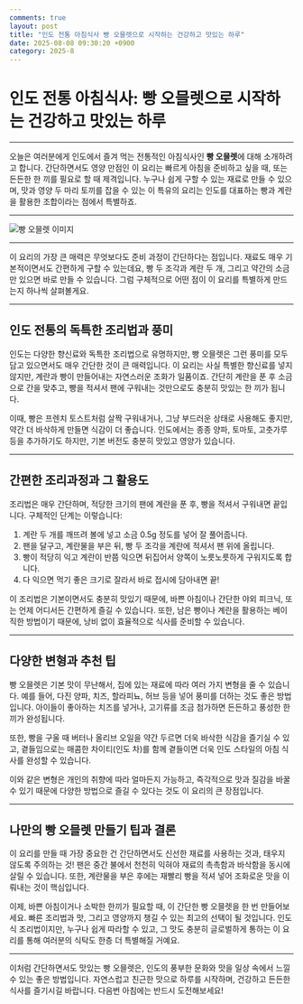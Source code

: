 ```yaml
---
comments: true
layout: post
title: "인도 전통 아침식사 빵 오믈렛으로 시작하는 건강하고 맛있는 하루"
date: 2025-08-08 09:30:20 +0900
category: 2025-8
---
```


# 인도 전통 아침식사: 빵 오믈렛으로 시작하는 건강하고 맛있는 하루

---

오늘은 여러분에게 인도에서 즐겨 먹는 전통적인 아침식사인 **빵 오믈렛**에 대해 소개하려고 합니다. 간단하면서도 영양 만점인 이 요리는 빠르게 아침을 준비하고 싶을 때, 또는 든든한 한 끼를 필요로 할 때 제격입니다. 누구나 쉽게 구할 수 있는 재료로 만들 수 있으며, 맛과 영양 두 마리 토끼를 잡을 수 있는 이 특유의 요리는 인도를 대표하는 빵과 계란을 활용한 조합이라는 점에서 특별하죠.

---

![빵 오믈렛 이미지](https://www.themealdb.com/images/media/meals/hqaejl1695738653.jpg)

---

이 요리의 가장 큰 매력은 무엇보다도 준비 과정이 간단하다는 점입니다. 재료도 매우 기본적이면서도 간편하게 구할 수 있는데요, 빵 두 조각과 계란 두 개, 그리고 약간의 소금만 있으면 바로 만들 수 있습니다. 그럼 구체적으로 어떤 점이 이 요리를 특별하게 만드는지 하나씩 살펴볼게요.

---

## 인도 전통의 독특한 조리법과 풍미

인도는 다양한 향신료와 독특한 조리법으로 유명하지만, 빵 오믈렛은 그런 풍미를 모두 담고 있으면서도 매우 간단한 것이 큰 매력입니다. 이 요리는 사실 특별한 향신료를 넣지 않지만, 계란과 빵이 만들어내는 자연스러운 조화가 일품이죠. 간단히 계란을 푼 후 소금으로 간을 맞추고, 빵을 적셔서 팬에 구워내는 것만으로도 충분히 맛있는 한 끼가 됩니다. 

이때, 빵은 프렌치 토스트처럼 살짝 구워내거나, 그냥 부드러운 상태로 사용해도 좋지만, 약간 더 바삭하게 만들면 식감이 더 좋습니다. 인도에서는 종종 양파, 토마토, 고춧가루 등을 추가하기도 하지만, 기본 버전도 충분히 맛있고 영양가 있습니다. 

---

## 간편한 조리과정과 그 활용도

조리법은 매우 간단하며, 적당한 크기의 팬에 계란을 푼 후, 빵을 적셔서 구워내면 끝입니다. 구체적인 단계는 이렇습니다:

1. 계란 두 개를 깨뜨려 볼에 넣고 소금 0.5g 정도를 넣어 잘 풀어줍니다.
2. 팬을 달구고, 계란물을 부은 뒤, 빵 두 조각을 계란에 적셔서 팬 위에 올립니다.
3. 빵이 적당히 익고 계란이 반쯤 익으면 뒤집어서 양쪽이 노릇노릇하게 구워지도록 합니다.
4. 다 익으면 먹기 좋은 크기로 잘라서 바로 접시에 담아내면 끝!

이 조리법은 기본이면서도 충분히 맛있기 때문에, 바쁜 아침이나 간단한 야외 피크닉, 또는 언제 어디서든 간편하게 즐길 수 있습니다. 또한, 남은 빵이나 계란을 활용하는 베이직한 방법이기 때문에, 낭비 없이 효율적으로 식사를 준비할 수 있습니다.

---

## 다양한 변형과 추천 팁

빵 오믈렛은 기본 맛이 무난해서, 집에 있는 재료에 따라 여러 가지 변형을 줄 수 있습니다. 예를 들어, 다진 양파, 치즈, 할라피뇨, 허브 등을 넣어 풍미를 더하는 것도 좋은 방법입니다. 아이들이 좋아하는 치즈를 넣거나, 고기류를 조금 첨가하면 든든하고 풍성한 한 끼가 완성됩니다. 

또한, 빵을 구울 때 버터나 올리브 오일을 약간 두르면 더욱 바삭한 식감을 즐기실 수 있고, 곁들임으로는 매콤한 차이티(인도 차)를 함께 곁들이면 더욱 인도 스타일의 아침 식사를 완성할 수 있습니다. 

이와 같은 변형은 개인의 취향에 따라 얼마든지 가능하고, 즉각적으로 맛과 질감을 바꿀 수 있기 때문에 다양한 방법으로 즐길 수 있다는 것도 이 요리의 큰 장점입니다.

---

## 나만의 빵 오믈렛 만들기 팁과 결론

이 요리를 만들 때 가장 중요한 건 간단하면서도 신선한 재료를 사용하는 것과, 태우지 않도록 주의하는 것! 팬은 중간 불에서 천천히 익혀야 재료의 촉촉함과 바삭함을 동시에 살릴 수 있습니다. 또한, 계란물을 부은 후에는 재빨리 빵을 적셔 넣어 조화로운 맛을 이뤄내는 것이 핵심입니다.

이제, 바쁜 아침이거나 소박한 한끼가 필요할 때, 이 간단한 빵 오믈렛을 한 번 만들어보세요. 빠른 조리법과 맛, 그리고 영양까지 챙길 수 있는 최고의 선택이 될 것입니다. 인도식 조리법이지만, 누구나 쉽게 따라할 수 있고, 그 맛도 충분히 글로벌하게 통하는 이 요리를 통해 여러분의 식탁도 한층 더 특별해질 거예요.

---

이처럼 간단하면서도 맛있는 빵 오믈렛은, 인도의 풍부한 문화와 맛을 일상 속에서 느낄 수 있는 좋은 방법입니다. 자연스럽고 친근한 맛으로 하루를 시작하며, 건강하고 든든한 식사를 즐기시길 바랍니다. 다음번 아침에는 반드시 도전해보세요!
